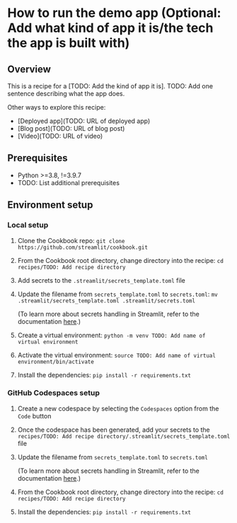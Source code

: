 # How to run the demo app (Optional: Add what kind of app it is/the tech the app is built with)
## Overview
This is a recipe for a [TODO: Add the kind of app it is]. TODO: Add one sentence describing what the app does.

Other ways to explore this recipe:
* [Deployed app](TODO: URL of deployed app)
* [Blog post](TODO: URL of blog post)
* [Video](TODO: URL of video)

## Prerequisites
* Python >=3.8, !=3.9.7
* TODO: List additional prerequisites 

## Environment setup
### Local setup
1. Clone the Cookbook repo: `git clone https://github.com/streamlit/cookbook.git`
2. From the Cookbook root directory, change directory into the recipe: `cd recipes/TODO: Add recipe directory`
3. Add secrets to the `.streamlit/secrets_template.toml` file
4. Update the filename from `secrets_template.toml` to `secrets.toml`: `mv .streamlit/secrets_template.toml .streamlit/secrets.toml`
  
    (To learn more about secrets handling in Streamlit, refer to the documentation [here](https://docs.streamlit.io/develop/concepts/connections/secrets-management).)
5. Create a virtual environment: `python -m venv TODO: Add name of virtual environment`
6. Activate the virtual environment: `source TODO: Add name of virtual environment/bin/activate`  
7. Install the dependencies: `pip install -r requirements.txt`

### GitHub Codespaces setup
1. Create a new codespace by selecting the `Codespaces` option from the `Code` button
2. Once the codespace has been generated, add your secrets to the `recipes/TODO: Add recipe directory/.streamlit/secrets_template.toml` file
3. Update the filename from `secrets_template.toml` to `secrets.toml`
  
    (To learn more about secrets handling in Streamlit, refer to the documentation [here](https://docs.streamlit.io/develop/concepts/connections/secrets-management).)
4. From the Cookbook root directory, change directory into the recipe: `cd recipes/TODO: Add recipe directory`
5. Install the dependencies: `pip install -r requirements.txt`
